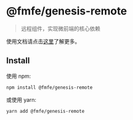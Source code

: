 # @fmfe/genesis-remote
> 远程组件，实现微前端的核心依赖

使用文档请点击[这里](https://fmfe.github.io/genesis-docs/remote/)了解更多。

## Install

使用 npm:

```sh
npm install @fmfe/genesis-remote
```

或使用 yarn:

```sh
yarn add @fmfe/genesis-remote
```
